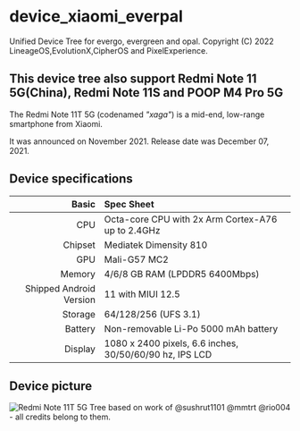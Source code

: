 # device_xiaomi_everpal
Unified Device Tree for evergo, evergreen and opal.
Copyright (C) 2022 LineageOS,EvolutionX,CipherOS and PixelExperience.

## This device tree also support Redmi Note 11 5G(China), Redmi Note 11S and POOP M4 Pro 5G
The Redmi Note 11T 5G (codenamed _"xaga"_) is a mid-end, low-range smartphone from Xiaomi.

It was announced on November 2021. Release date was December 07, 2021.

## Device specifications

Basic   | Spec Sheet
-------:|:-------------------------
CPU     | Octa-core CPU with 2x Arm Cortex-A76 up to 2.4GHz
Chipset | Mediatek Dimensity 810
GPU     | Mali-G57 MC2
Memory  | 4/6/8 GB RAM (LPDDR5 6400Mbps)
Shipped Android Version | 11 with MIUI 12.5
Storage | 64/128/256 (UFS 3.1)
Battery | Non-removable Li-Po 5000 mAh battery
Display | 1080 x 2400 pixels, 6.6 inches, 30/50/60/90 hz, IPS LCD

## Device picture
![Redmi Note 11T 5G](https://i02.appmifile.com/18_operator_sg/30/11/2021/d2faf80e08dc6f591445ea331d8877cd.jpg)
Tree based on work of @sushrut1101 @mmtrt @rio004 - all credits belong to them.
